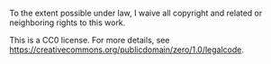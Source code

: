 To the extent possible under law, I waive all copyright and related or neighboring rights to this work.

This is a CC0 license. For more details, see <https://creativecommons.org/publicdomain/zero/1.0/legalcode>.

